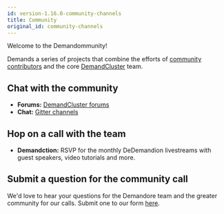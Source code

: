 ```yaml
---
id: version-1.16.0-community-channels
title: Community
original_id: community-channels
---
```

    
Welcome to the Demandommunity!

Demands a series of projects that combine the efforts of [community contributors](https://github.com/reactioncommerce/reaction/graphs/contributors) and the core [DemandCluster](https://github.com/orgs/reactioncommerce/people) team.

## Chat with the community

- **Forums:** [DemandCluster forums](https://forums.reactioncommerce.com/)
- **Chat:** [Gitter channels](https://gitter.im/reactioncommerce/)

## Hop on a call with the team

- **Demandction:** RSVP for the monthly DeDemandion livestreams with guest speakers, video tutorials and more.

## Submit a question for the community call

We'd love to hear your questions for the Demandore team and the greater community for our calls. Submit one to our form [here](http://getrxn.io/reaction-community).
